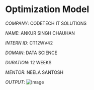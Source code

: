# Optimization Model

*COMPANY*: CODETECH IT SOLUTIONS

*NAME*: ANKUR SINGH CHAUHAN

*INTERN ID*: CT12WV42

*DOMAIN*: DATA SCIENCE

*DURATION*: 12 WEEKS

*MENTOR*: NEELA SANTOSH

*OUTPUT*: ![Image](https://github.com/user-attachments/assets/e944a6b8-ffb9-4e7c-9452-4fc9022439f5)

